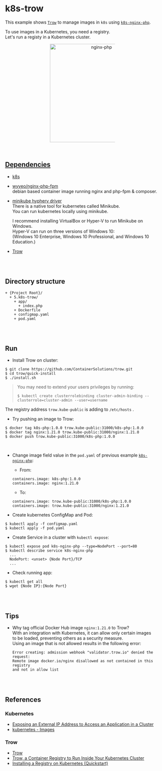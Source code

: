 # k8s-trow  
This example shows [`Trow`](https://github.com/ContainerSolutions/trow) to manage images in `k8s` using [`k8s-nginx-php`](./4.k8s-nginx-php/README.md).  

To use images in a Kubernetes, you need a registry.  
Let's run a registy in a Kubernetes cluster.  

<figure>
<div style="text-align:center">
  <a href="https://drive.google.com/uc?export=view&id=1DhZIpDRFDs3TzXSQGybhVnQaT-XFMKCb">
  <img src="https://drive.google.com/uc?export=view&id=1DhZIpDRFDs3TzXSQGybhVnQaT-XFMKCb" style="width: 320px; max-width: 50%; height: auto" title="nginx-php" />
</div>
</figure>

<br/>

## Dependencies  
* [k8s](https://kubernetes.io/ko/)  
* [wyveo/nginx-php-fpm](https://github.com/wyveo/nginx-php-fpm)  
  debian based container image running nginx and php-fpm & composer.  
* [minikube hypherv driver](https://minikube.sigs.k8s.io/docs/drivers/hyperv/)  
  There is a native tool for kubernetes called Minikube.  
  You can run kubernetes locally using minikube.  

  I recommend installing VirtualBox or Hyper-V to run Minikube on Windows.  
  Hyper-V can run on three versions of Windows 10:  
  (Windows 10 Enterprise, Windows 10 Professional, and Windows 10 Education.)
* [Trow](https://github.com/ContainerSolutions/trow)  

<br/><br/>

## Directory structure  
  ```
  + {Project Root}/
    + 5.k8s-trow/  
      + app/  
        + index.php
      + Dockerfile  
      + configmap.yaml  
      + pod.yaml  
  ```

<br/><br/>

## Run  
* Install Trow on cluster:  
```
$ git clone https://github.com/ContainerSolutions/trow.git
$ cd trow/quick-install
$ ./install.sh
```

  > You may need to extend your users privileges by running:  
  > ```
  > $ kubectl create clusterrolebinding cluster-admin-binding --clusterrole=cluster-admin --user=username  
  > ```

The registry address `trow.kube-public` is adding to `/etc/hosts` .   

* Try pushing an image to Trow:  
```
$ docker tag k8s-php:1.0.0 trow.kube-public:31000/k8s-php:1.0.0
$ docker tag nginx:1.21.0 trow.kube-public:31000/nginx:1.21.0
$ docker push trow.kube-public:31000/k8s-php:1.0.0
```

<br/>

* Change image field value in the `pod.yaml` of previous example [`k8s-nginx-php`](./4.k8s-nginx-php/README.md):  
  * From:  
  ```
  containers.image: k8s-php:1.0.0
  containers.image: nginx:1.21.0
  ```
  * To:  
  ```
  containers.image: trow.kube-public:31000/k8s-php:1.0.0
  containers.image: trow.kube-public:31000/nginx:1.21.0
  ```

* Create kubernetes ConfigMap and Pod:  
```shell
$ kubectl apply -f configmap.yaml  
$ kubectl apply -f pod.yaml  
```

* Create Service in a cluster with `kubectl expose`:  
```shell
$ kubectl expose pod k8s-nginx-php --type=NodePort --port=80
$ kubectl describe service k8s-nginx-php
  ...
  NodePort:	<unset>	{Node Port}/TCP
  ...
```

* Check running app:  
```
$ kubectl get all
$ wget {Node IP}:{Node Port}
```

<br/><br/>

## Tips  
* Why tag official Docker Hub image `nginx:1.21.0` to Trow?  
  With an integration with Kubernetes, it can allow only certain images  
  to be loaded, preventing others as a security measure.  
  Using an image that is not allowed results in the following error:  
  
  ```
  Error creating: admission webhook "validator.trow.io" denied the request:   
  Remote image docker.io/nginx disallowed as not contained in this registry  
  and not in allow list  
  ```  


<br/><br/>

## References  
### Kubernetes  
* [Exposing an External IP Address to Access an Application in a Cluster](https://kubernetes.io/docs/tutorials/stateless-application/expose-external-ip-address/)  
* [kubernetes - Images](https://kubernetes.io/ko/docs/concepts/containers/images/)  

### Trow  
* [Trow](https://github.com/ContainerSolutions/trow)  
* [Trow, a Container Registry to Run Inside Your Kubernetes Cluster](https://thenewstack.io/trow-a-container-registry-to-run-inside-a-kubernetes-cluster/)  
* [Installing a Registry on Kubernetes (Quickstart)](https://blog.container-solutions.com/installing-a-registry-on-kubernetes-quickstart)  
